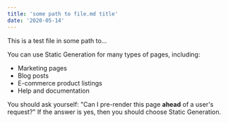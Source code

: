 ```yaml
---
title: 'some path to file.md title'
date: '2020-05-14'
---
```


This is a test file in some path to...

You can use Static Generation for many types of pages, including:

- Marketing pages
- Blog posts
- E-commerce product listings
- Help and documentation

You should ask yourself: "Can I pre-render this page **ahead** of a user's request?" If the answer is yes, then you should choose Static Generation.
